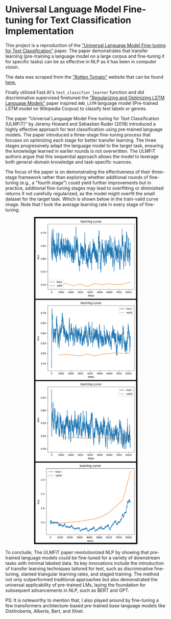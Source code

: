 # Universal Language Model Fine-tuning for Text Classification Implementation

This project is a reproduction of the ["Universal Language Model Fine-tuning for Text Classification"](https://arxiv.org/abs/1801.06146) paper. The paper demonstrates that transfer learning (pre-training a language model on a large corpus and fine-tuning it for specific tasks) can be as effective in NLP as it has been in computer vision.

The data was scraped from the ["Rotten Tomato"](https://www.rottentomatoes.com/) website that can be found [here.](https://github.com/RezuwanHassan262/Universal-Language-Model-Fine-tuning-for-Text-Classification-Implementation/blob/main/data/film_details.csv)

Finally utilized Fast.AI's `text_classifier_learner` function and did discriminative supervised finetuned the ["Regularizing and Optimizing LSTM Language Models"](https://arxiv.org/abs/1708.02182) paper inspired  `AWD_LSTM` language model (Pre-trained LSTM model on Wikipedia Corpus) to classify text labels or genres. 

The paper "Universal Language Model Fine-tuning for Text Classification (ULMFiT)" by Jeremy Howard and Sebastian Ruder (2018) introduced a highly effective approach for text classification using pre-trained language models. The paper introduced a three-stage fine-tuning process that focuses on optimizing each stage for better transfer learning. The three stages progressively adapt the language model to the target task, ensuring the knowledge learned in earlier rounds is not overwritten. The ULMFiT authors argue that this sequential approach allows the model to leverage both general-domain knowledge and task-specific nuances.

The focus of the paper is on demonstrating the effectiveness of their three-stage framework rather than exploring whether additional rounds of fine-tuning (e.g., a "fourth stage") could yield further improvements but in practice, additional fine-tuning stages may lead to overfitting or diminished returns if not carefully regularized, as the model might overfit the small dataset for the target task. Which is shown below in the train-valid curve image. Note that I took the average learning rate in every stage of fine-tuning.

<div align="center">
  <img src="https://raw.githubusercontent.com/RezuwanHassan262/Universal-Language-Model-Fine-tuning-for-Text-Classification-Implementation/main/images/tt_curve.png" alt="Four stages of finetuning train-valid curve">
</div>


To conclude, The ULMFiT paper revolutionized NLP by showing that pre-trained language models could be fine-tuned for a variety of downstream tasks with minimal labeled data. Its key innovations include the introduction of transfer learning techniques tailored for text, such as discriminative fine-tuning, slanted triangular learning rates, and staged training. The method not only outperformed traditional approaches but also demonstrated the universal applicability of pre-trained LMs, laying the foundation for subsequent advancements in NLP, such as BERT and GPT.

PS: It is noteworthy to mention that, I also played around by fine-tuning a few transformers architecture-based pre-trained base language models like Distilroberta, Alberta, Bert, and Xlnet.

